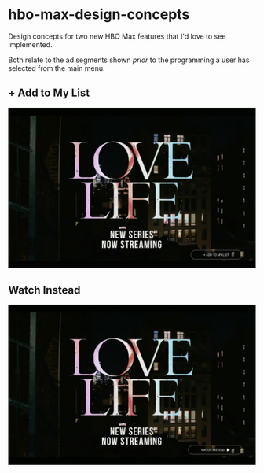# hbo-max-design-concepts
Design concepts for two new HBO Max features that I'd love to see implemented. 

Both relate to the ad segments shown _prior_ to the programming a user has selected from the main menu.


## + Add to My List
<img src="https://github.com/gemmakbarlow/hbo-max-design-concepts/blob/master/Add.png" />



## Watch Instead
<img src="https://github.com/gemmakbarlow/hbo-max-design-concepts/blob/master/Watch%20Now%20Instead.png" />
